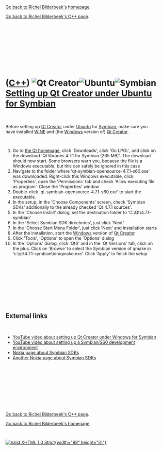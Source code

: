 [Go back to Richel Bilderbeek's homepage](index.htm).

[Go back to Richel Bilderbeek's C++ page](Cpp.htm).

 

 

 

 

 

([C++](Cpp.htm)) ![Qt Creator](PicQtCreator.png)![Ubuntu](PicUbuntu.png)![Symbian](PicSymbian.png) [Setting up Qt Creator under Ubuntu for Symbian](CppSettingUpQtCreatorUbuntuSymbian.htm)
===========================================================================================================================================================================================

 

Before setting up [Qt Creator](CppQtCreator.htm) under
[Ubuntu](CppUbuntu.htm) for [Symbian](CppSymbian.htm), make sure you
have installed [WINE](CppWine.htm) and (the [Windows](CppWindows.htm)
version of) [Qt Creator](CppQtCreator.htm).

 

1.  Go to [the Qt homepage](http://www.qt.nokia.com), click 'Downloads',
    click 'Go LPGL', and click on the download 'Qt libraries 4.7.1 for
    Symbian (265 MB)'. The download should now start. Some browsers warn
    you, because the file is a Windows executable, but this can safely
    be ignored in this case
2.  Navigate to the folder where 'qt-symbian-opensource-4.7.1-s60.exe'
    was downloaded. Right-click this Windows executable, click
    'Properties', open the 'Permissions' tab and check 'Allow executing
    file as program'. Close the 'Properties' window
3.  Double-click 'qt-symbian-opensource-4.7.1-s60.exe' to start
    the executable.
4.  In the setup, in the 'Choose Components' screen, check 'Symbian
    SDKs' additionally to the already checked 'Qt 4.7.1 sources'.
5.  In the 'Choose Install' dialog, set the destination folder to
    'C:\\Qt\\4.7.1-symbian'
6.  In the 'Select Symbian SDK directories', just click 'Next'
7.  In the 'Choose Start Menu Folder', just click 'Next' and
    installation starts
8.  After the installation, start the [Windows](CppWindows.htm) version
    of [Qt Creator](CppQtCreator.htm)
9.  Click 'Tools', 'Options' to open the 'Options' dialog
10. In the 'Options' dialog, click 'Qt4' and in the 'Qt Versions' tab,
    click on the plus. Click on 'Browse' to select the Symbian version
    of qmake in 'c:\\qt\\4.7.1-symbian\\bin\\qmake.exe'. Click 'Apply'
    to finish the setup

 

 

 

 

 

External links
--------------

 

-   [YouTube video about setting up Qt Creator under Windows for
    Symbian](http://www.youtube.com/watch?v=bGJOQTkdttM)
-   [YouTube video about setting up a Symbian/S60 development
    environment](http://www.youtube.com/watch?v=5BgMJS3wC28)
-   [Nokia page about Symbian SDKs](http://www.bit.ly/s60sdk)
-   [Another Nokia page about Symbian
    SDKs](http://www.forum.nokia.com/Library/Tools_and_downloads/Other/Symbian_SDKs)

 

 

 

 

 

[Go back to Richel Bilderbeek's C++ page](Cpp.htm).

[Go back to Richel Bilderbeek's homepage](index.htm).

 

[![Valid XHTML 1.0 Strict](valid-xhtml10.png){width="88"
height="31"}](http://validator.w3.org/check?uri=referer)
